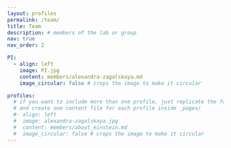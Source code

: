 ```yaml
---
layout: profiles
permalink: /team/
title: Team
description: # members of the lab or group
nav: true
nav_order: 2

PI:
  - align: left
    image: PI.jpg
    content: members/alexandra-zagalskaya.md
    image_circular: false # crops the image to make it circular

profiles:
  # if you want to include more than one profile, just replicate the following block
  # and create one content file for each profile inside _pages/
  #- align: left
  #  image: alexandra-zagalskaya.jpg
  #  content: members/about_einstein.md
  #  image_circular: false # crops the image to make it circular
---
```

